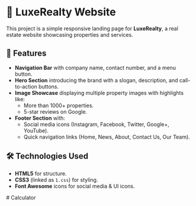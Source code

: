 # 🏡 LuxeRealty Website

This project is a simple responsive landing page for **LuxeRealty**, a real estate website showcasing properties and services.

## 📌 Features
- **Navigation Bar** with company name, contact number, and a menu button.  
- **Hero Section** introducing the brand with a slogan, description, and call-to-action buttons.  
- **Image Showcase** displaying multiple property images with highlights like:
  - More than 1000+ properties.
  - 5-star reviews on Google.  
- **Footer Section** with:
  - Social media icons (Instagram, Facebook, Twitter, Google+, YouTube).  
  - Quick navigation links (Home, News, About, Contact Us, Our Team).  

## 🛠️ Technologies Used
- **HTML5** for structure.  
- **CSS3** (linked as `1.css`) for styling.  
- **Font Awesome** icons for social media & UI icons.  

#   C a l c u l a t o r  
 